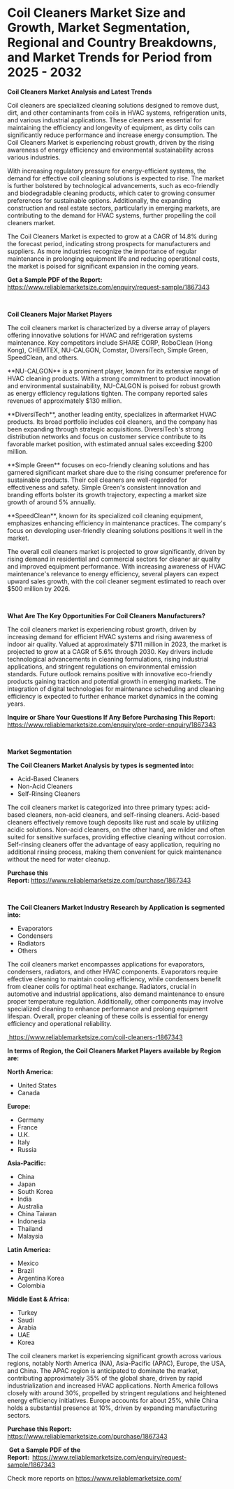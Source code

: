 <p><h1>Coil Cleaners Market Size and Growth, Market Segmentation, Regional and Country Breakdowns, and Market Trends for Period from 2025 -  2032</h1></p><p><strong>Coil Cleaners Market Analysis and Latest Trends</strong></p>
<p><p>Coil cleaners are specialized cleaning solutions designed to remove dust, dirt, and other contaminants from coils in HVAC systems, refrigeration units, and various industrial applications. These cleaners are essential for maintaining the efficiency and longevity of equipment, as dirty coils can significantly reduce performance and increase energy consumption. The Coil Cleaners Market is experiencing robust growth, driven by the rising awareness of energy efficiency and environmental sustainability across various industries. </p><p>With increasing regulatory pressure for energy-efficient systems, the demand for effective coil cleaning solutions is expected to rise. The market is further bolstered by technological advancements, such as eco-friendly and biodegradable cleaning products, which cater to growing consumer preferences for sustainable options. Additionally, the expanding construction and real estate sectors, particularly in emerging markets, are contributing to the demand for HVAC systems, further propelling the coil cleaners market.</p><p>The Coil Cleaners Market is expected to grow at a CAGR of 14.8% during the forecast period, indicating strong prospects for manufacturers and suppliers. As more industries recognize the importance of regular maintenance in prolonging equipment life and reducing operational costs, the market is poised for significant expansion in the coming years.</p></p>
<p><strong>Get a Sample PDF of the Report:&nbsp;</strong> <a href="https://www.reliablemarketsize.com/enquiry/request-sample/1867343?utm_campaign=1103&utm_medium=2&utm_source=Github&utm_content=ia&utm_term=09022025&utm_id=coil-cleaners">https://www.reliablemarketsize.com/enquiry/request-sample/1867343</a></p>
<p>&nbsp;</p>
<p><strong>Coil Cleaners Major Market Players</strong></p>
<p><p>The coil cleaners market is characterized by a diverse array of players offering innovative solutions for HVAC and refrigeration systems maintenance. Key competitors include SHARE CORP, RoboClean (Hong Kong), CHEMTEX, NU-CALGON, Comstar, DiversiTech, Simple Green, SpeedClean, and others.</p><p>**NU-CALGON** is a prominent player, known for its extensive range of HVAC cleaning products. With a strong commitment to product innovation and environmental sustainability, NU-CALGON is poised for robust growth as energy efficiency regulations tighten. The company reported sales revenues of approximately $130 million.</p><p>**DiversiTech**, another leading entity, specializes in aftermarket HVAC products. Its broad portfolio includes coil cleaners, and the company has been expanding through strategic acquisitions. DiversiTech's strong distribution networks and focus on customer service contribute to its favorable market position, with estimated annual sales exceeding $200 million.</p><p>**Simple Green** focuses on eco-friendly cleaning solutions and has garnered significant market share due to the rising consumer preference for sustainable products. Their coil cleaners are well-regarded for effectiveness and safety. Simple Green's consistent innovation and branding efforts bolster its growth trajectory, expecting a market size growth of around 5% annually.</p><p>**SpeedClean**, known for its specialized coil cleaning equipment, emphasizes enhancing efficiency in maintenance practices. The company's focus on developing user-friendly cleaning solutions positions it well in the market. </p><p>The overall coil cleaners market is projected to grow significantly, driven by rising demand in residential and commercial sectors for cleaner air quality and improved equipment performance. With increasing awareness of HVAC maintenance's relevance to energy efficiency, several players can expect upward sales growth, with the coil cleaner segment estimated to reach over $500 million by 2026.</p></p>
<p>&nbsp;</p>
<p><strong>What Are The Key Opportunities For Coil Cleaners Manufacturers?</strong></p>
<p><p>The coil cleaners market is experiencing robust growth, driven by increasing demand for efficient HVAC systems and rising awareness of indoor air quality. Valued at approximately $711 million in 2023, the market is projected to grow at a CAGR of 5.6% through 2030. Key drivers include technological advancements in cleaning formulations, rising industrial applications, and stringent regulations on environmental emission standards. Future outlook remains positive with innovative eco-friendly products gaining traction and potential growth in emerging markets. The integration of digital technologies for maintenance scheduling and cleaning efficiency is expected to further enhance market dynamics in the coming years.</p></p>
<p><strong>Inquire or Share Your Questions If Any Before Purchasing This Report:</strong> <a href="https://www.reliablemarketsize.com/enquiry/pre-order-enquiry/1867343?utm_campaign=1103&utm_medium=2&utm_source=Github&utm_content=ia&utm_term=09022025&utm_id=coil-cleaners">https://www.reliablemarketsize.com/enquiry/pre-order-enquiry/1867343</a></p>
<p>&nbsp;</p>
<p><strong>Market Segmentation</strong></p>
<p><strong>The Coil Cleaners Market Analysis by types is segmented into:</strong></p>
<p><ul><li>Acid-Based Cleaners</li><li>Non-Acid Cleaners</li><li>Self-Rinsing Cleaners</li></ul></p>
<p><p>The coil cleaners market is categorized into three primary types: acid-based cleaners, non-acid cleaners, and self-rinsing cleaners. Acid-based cleaners effectively remove tough deposits like rust and scale by utilizing acidic solutions. Non-acid cleaners, on the other hand, are milder and often suited for sensitive surfaces, providing effective cleaning without corrosion. Self-rinsing cleaners offer the advantage of easy application, requiring no additional rinsing process, making them convenient for quick maintenance without the need for water cleanup.</p></p>
<p><strong>Purchase this Report:&nbsp;</strong><a href="https://www.reliablemarketsize.com/purchase/1867343?utm_campaign=1103&utm_medium=2&utm_source=Github&utm_content=ia&utm_term=09022025&utm_id=coil-cleaners">https://www.reliablemarketsize.com/purchase/1867343</a></p>
<p>&nbsp;</p>
<p><strong>The Coil Cleaners Market Industry Research by Application is segmented into:</strong></p>
<p><ul><li>Evaporators</li><li>Condensers</li><li>Radiators</li><li>Others</li></ul></p>
<p><p>The coil cleaners market encompasses applications for evaporators, condensers, radiators, and other HVAC components. Evaporators require effective cleaning to maintain cooling efficiency, while condensers benefit from cleaner coils for optimal heat exchange. Radiators, crucial in automotive and industrial applications, also demand maintenance to ensure proper temperature regulation. Additionally, other components may involve specialized cleaning to enhance performance and prolong equipment lifespan. Overall, proper cleaning of these coils is essential for energy efficiency and operational reliability.</p></p>
<p><a href="https://www.reliablemarketsize.com/coil-cleaners-r1867343?utm_campaign=1103&utm_medium=2&utm_source=Github&utm_content=ia&utm_term=09022025&utm_id=coil-cleaners">&nbsp;https://www.reliablemarketsize.com/coil-cleaners-r1867343</a></p>
<p><strong>In terms of Region, the Coil Cleaners Market Players available by Region are:</strong></p>
<p>
    <p> <strong> North America: </strong>
        <ul>
            <li>United States</li>
            <li>Canada</li>
        </ul>
        </p> 
    <p> <strong> Europe: </strong>
        <ul>
            <li>Germany</li>
            <li>France</li>
            <li>U.K.</li>
            <li>Italy</li>
            <li>Russia</li>
        </ul>
        </p> 
    <p> <strong> Asia-Pacific: </strong>
        <ul>
            <li>China</li>
            <li>Japan</li>
            <li>South Korea</li>
            <li>India</li>
            <li>Australia</li>
            <li>China Taiwan</li>
            <li>Indonesia</li>
            <li>Thailand</li>
            <li>Malaysia</li>
        </ul>
        </p> 
    <p> <strong> Latin America: </strong>
        <ul>
            <li>Mexico</li>
            <li>Brazil</li>
            <li>Argentina Korea</li>
            <li>Colombia</li>
        </ul>
        </p> 
    <p> <strong> Middle East & Africa: </strong>
        <ul>
            <li>Turkey</li>
            <li>Saudi</li>
            <li>Arabia</li>
            <li>UAE</li>
            <li>Korea</li>
        </ul>
    </p>
    </p>
<p><p>The coil cleaners market is experiencing significant growth across various regions, notably North America (NA), Asia-Pacific (APAC), Europe, the USA, and China. The APAC region is anticipated to dominate the market, contributing approximately 35% of the global share, driven by rapid industrialization and increased HVAC applications. North America follows closely with around 30%, propelled by stringent regulations and heightened energy efficiency initiatives. Europe accounts for about 25%, while China holds a substantial presence at 10%, driven by expanding manufacturing sectors.</p></p>
<p><strong>Purchase this Report: </strong><a href="https://www.reliablemarketsize.com/purchase/1867343?utm_campaign=1103&utm_medium=2&utm_source=Github&utm_content=ia&utm_term=09022025&utm_id=coil-cleaners">https://www.reliablemarketsize.com/purchase/1867343</a></p>
<p>&nbsp;<strong>Get a Sample PDF of the Report:&nbsp;&nbsp;</strong><a href="https://www.reliablemarketsize.com/enquiry/request-sample/1867343?utm_campaign=1103&utm_medium=2&utm_source=Github&utm_content=ia&utm_term=09022025&utm_id=coil-cleaners">https://www.reliablemarketsize.com/enquiry/request-sample/1867343</a></p>
<p><strong></strong></p>
<p>Check more reports on <a href="https://www.reliablemarketsize.com/?utm_campaign=1103&utm_medium=2&utm_source=Github&utm_content=ia&utm_term=09022025&utm_id=coil-cleaners">https://www.reliablemarketsize.com/</a></p>